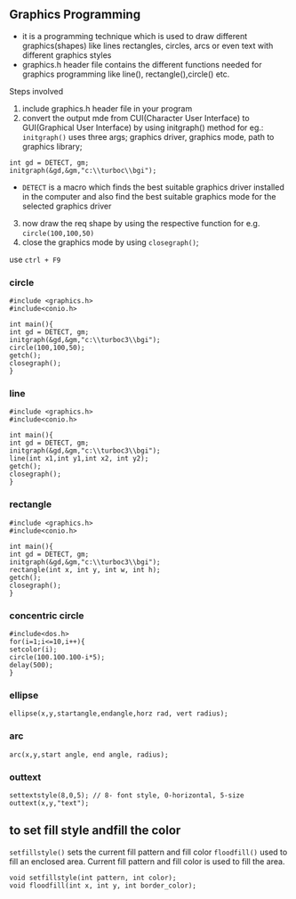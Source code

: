 ## Graphics Programming

- it is a programming technique which is used to draw different graphics(shapes)
like lines rectangles, circles, arcs or even text with different graphics styles
- graphics.h header file contains the different functions needed for graphics programming like line(), rectangle(),circle() etc.

Steps involved
1. include graphics.h header file in your program
2. convert the output mde from CUI(Character User Interface) to GUI(Graphical User Interface) by using initgraph() method
 for eg.:
  ``initgraph()`` uses three args; graphics driver, graphics mode, path to graphics library;
```
int gd = DETECT, gm;
initgraph(&gd,&gm,"c:\\turboc\\bgi");
```
- ``DETECT`` is a macro which finds the best suitable graphics driver installed in the computer and also find the best suitable 
graphics mode for the selected graphics driver
3. now draw the req shape by using the respective function
  for e.g. ``circle(100,100,50)``
4. close the graphics mode by using ``closegraph()``;

use ``ctrl + F9``
### circle

```
#include <graphics.h>
#include<conio.h>

int main(){
int gd = DETECT, gm;
initgraph(&gd,&gm,"c:\\turboc3\\bgi");
circle(100,100,50);
getch();
closegraph();
}
```
### line
```
#include <graphics.h>
#include<conio.h>

int main(){
int gd = DETECT, gm;
initgraph(&gd,&gm,"c:\\turboc3\\bgi");
line(int x1,int y1,int x2, int y2);
getch();
closegraph();
}
```
### rectangle
```
#include <graphics.h>
#include<conio.h>

int main(){
int gd = DETECT, gm;
initgraph(&gd,&gm,"c:\\turboc3\\bgi");
rectangle(int x, int y, int w, int h);
getch();
closegraph();
}
```

### concentric circle
```
#include<dos.h>
for(i=1;i<=10,i++){
setcolor(i);
circle(100.100.100-i*5);
delay(500);
}
```
### ellipse 
```
ellipse(x,y,startangle,endangle,horz rad, vert radius);
```

### arc
```
arc(x,y,start angle, end angle, radius);
```

### outtext
```
settextstyle(8,0,5); // 8- font style, 0-horizontal, 5-size
outtext(x,y,"text");

```
## to set fill style andfill the color
``setfillstyle()`` sets the current fill pattern and fill color
``floodfill()`` used to fill an enclosed area. Current fill pattern and fill color is used to fill the area.

```
void setfillstyle(int pattern, int color);
void floodfill(int x, int y, int border_color);
```

